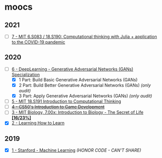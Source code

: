 # moocs

## 2021
- [ ] [7 - MIT 6.S083 / 18.S190: Computational thinking with Julia + application to the COVID-19 pandemic](https://github.com/mitmath/6S083)

## 2020
- [ ] [6 - DeepLearning - Generative Adversarial Networks (GANs) Specialization](https://www.coursera.org/specializations/generative-adversarial-networks-gans)
	- [X] 1 Part: Build Basic Generative Adversarial Networks (GANs)
	- [X] 2 Part: Build Better Generative Adversarial Networks (GANs) *(only audit)*
	- [X] 3 Part: Apply Generative Adversarial Networks (GANs) *(only audit)*
- [ ] [5 - MIT 18.S191 Introduction to Computational Thinking](https://mitmath.github.io/18S191/Fall20/) 
- [ ] [~~4 - CS50's Introduction to Game Development~~](https://courses.edx.org/courses/course-v1:HarvardX+CS50G+Games/course/)
- [ ] [3 - MIT Biology, 7.00x: Introduction to Biology - The Secret of Life **[16/23%]**](https://courses.edx.org/courses/course-v1:MITx+7.00x+1T2020j/course/)
- [x] [2 - Learning How to Learn](https://www.coursera.org/learn/learning-how-to-learn/home/welcome)

## 2019
- [x] [1 - Stanford - Machine Learning](https://www.coursera.org/learn/machine-learning) *(HONOR CODE - CAN'T SHARE)*
